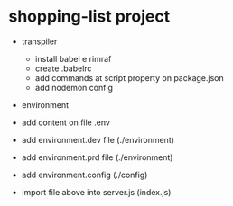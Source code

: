# shopping-list project

- transpiler
    - install babel e rimraf
    - create .babelrc
    - add commands at script property on package.json
    - add nodemon config
    
- environment
 - add content on file .env
 - add environment.dev file (./environment)
 - add environment.prd file (./environment)
 - add environment.config (./config)
 - import file above into server.js (index.js)
 
